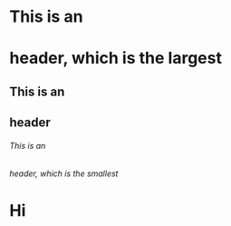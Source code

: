 # This is an <h1> header, which is the largest
## This is an <h2> header
###### This is an <h6> header, which is the smallest
# Hi
